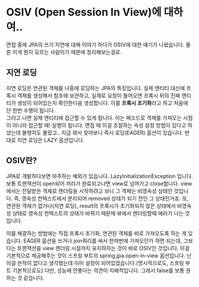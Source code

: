 OSIV (Open Session In View)에 대하여..
====
  
면접 중에 JPA의 쓰기 지연에 대해 이야기 하다가 OSIV에 대한 얘기가 나왔습니다. 물론 이게 뭔지 모르는 사람이기 때문에 정리해보는걸로.  
 
지연 로딩
----
  
지연 로딩은 연관된 객체를 나중에 로딩하는 JPA의 특징입니다. 실제 엔티티 대신에 프록시 객체를 생성해서 참조에 보관하고, 실제로 요청이 들어오면 프록시 뒤의 진짜 엔티티가 생성이 되어있는지 확인한다음 생성합니다. 이를 **프록시 초기화**라고 하고 처음에 단 한번 수행이 됩니다.  
그러고 나면 실제 엔티티에 접근할 수 있게 됩니다. 이는 메소드로 객체를 가져오는 시점이 아니라 접근할 때! 실행이 됩니다.
면접 때 이걸 조절하는 속성 설정 방법이 있다고 하셨는데 불행히도 몰랐고.. 지금 와서 찾아보니 즉시 로딩(EAGER) 옵션이 있습니다. 반대로 지연 로딩은 LAZY 옵션입니다. 

OSIV란?
----
  
JPA로 개발하다보면 마주하는 예외가 있습니다. LazyInitializationException 입니다. 보통 트랜잭션이 open되어 처리가 완료되고나면 view로 넘어가고 close합니다. view에서는 전달받은 객체로 렌더링을 시작하려고 보니 그 객체는
비영속성 상태인 것입니다. 즉, 영속성 컨텍스트에서 분리되어 removed 상태가 되기 전인 그 상태인거죠. 또, 연관된 객체가 없거나(지연 로딩), result의 프록시가 초기화되지 않은 상태에서 비영속성 상태로 영속성 컨텍스트의 상태가 바뀌기 때문에 뷰에서 렌더링할때 에러가 나는 것입니다.  
  
이를 해결하는 방법에는 직접 프록시 초기화, 연관된 객체를 바로 가져오도록 하는 게 있습니다. EAGER 옵션을 쓰거나 join쿼리를 써서 한꺼번에 가져오던가 하면 되는데, 그보다는 트랜잭션을 view 렌더링 시점까지
유지하자는 것이 바로 OSIV인 것입니다. 이걸 기본적으로 제공해주는 것이 스프링 부트의 spring.jpa.open-in-view 옵션입니다. 난 이걸 쓴적이 없다고 생각했는데 이미 설정이 되어있었습니다.(명시적으로도, 스프링 부트 기본적으로도)
다만, 성능에 안좋다는 의견이 지배적입니다. 그래서 false를 보통 권하는 것 같습니다. 

